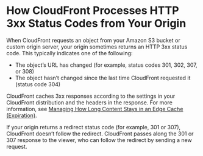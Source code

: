 # How CloudFront Processes HTTP 3xx Status Codes from Your Origin<a name="http-3xx-status-codes"></a>

When CloudFront requests an object from your Amazon S3 bucket or custom origin server, your origin sometimes returns an HTTP 3xx status code\. This typically indicates one of the following:
+ The object’s URL has changed \(for example, status codes 301, 302, 307, or 308\)
+ The object hasn’t changed since the last time CloudFront requested it \(status code 304\)

CloudFront caches 3xx responses according to the settings in your CloudFront distribution and the headers in the response\. For more information, see [Managing How Long Content Stays in an Edge Cache \(Expiration\)](Expiration.md)\.

If your origin returns a redirect status code \(for example, 301 or 307\), CloudFront doesn’t follow the redirect\. CloudFront passes along the 301 or 307 response to the viewer, who can follow the redirect by sending a new request\.